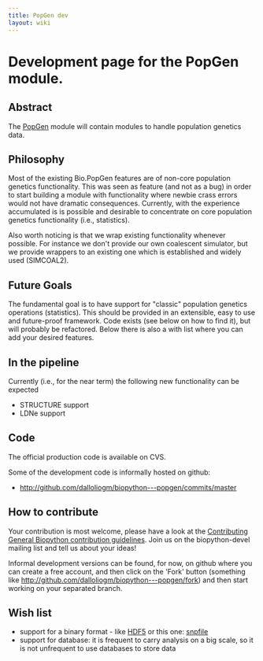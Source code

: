 ```yaml
---
title: PopGen dev
layout: wiki
---
```


Development page for the PopGen module.
=======================================

Abstract
--------

The [PopGen](PopGen "wikilink") module will contain modules to handle
population genetics data.

Philosophy
----------

Most of the existing Bio.PopGen features are of non-core population
genetics functionality. This was seen as feature (and not as a bug) in
order to start building a module with functionality where newbie crass
errors would not have dramatic consequences. Currently, with the
experience accumulated is is possible and desirable to concentrate on
core population genetics functionality (i.e., statistics).

Also worth noticing is that we wrap existing functionality whenever
possible. For instance we don't provide our own coalescent simulator,
but we provide wrappers to an existing one which is established and
widely used (SIMCOAL2).

Future Goals
------------

The fundamental goal is to have support for "classic" population
genetics operations (statistics). This should be provided in an
extensible, easy to use and future-proof framework. Code exists (see
below on how to find it), but will probably be refactored. Below there
is also a with list where you can add your desired features.

In the pipeline
---------------

Currently (i.e., for the near term) the following new functionality can
be expected

-   STRUCTURE support
-   LDNe support

Code
----

The official production code is available on CVS.

Some of the development code is informally hosted on github:

-   <http://github.com/dalloliogm/biopython---popgen/commits/master>

How to contribute
-----------------

Your contribution is most welcome, please have a look at the
[Contributing General Biopython contribution
guidelines](Contributing_General_Biopython_contribution_guidelines "wikilink").
Join us on the biopython-devel mailing list and tell us about your
ideas!

Informal development versions can be found, for now, on github where you
can create a free account, and then click on the 'Fork' button
(something like <http://github.com/dalloliogm/biopython---popgen/fork>)
and then start working on your separated branch.

Wish list
---------

-   support for a binary format - like [HDF5](http://www.pytables.org)
    or this one:
    [snpfile](http://lists.open-bio.org/pipermail/biopython/2008-December/004830.html)
-   support for database: it is frequent to carry analysis on a big
    scale, so it is not unfrequent to use databases to store data

